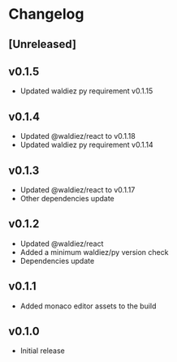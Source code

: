 # Changelog

## [Unreleased]

## v0.1.5

- Updated waldiez py requirement v0.1.15

## v0.1.4

- Updated @waldiez/react to v0.1.18
- Updated waldiez py requirement v0.1.14

## v0.1.3

- Updated @waldiez/react to v0.1.17
- Other dependencies update

## v0.1.2

- Updated @waldiez/react
- Added a minimum waldiez/py version check
- Dependencies update

## v0.1.1

- Added monaco editor assets to the build

## v0.1.0

- Initial release
